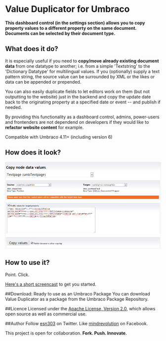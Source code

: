 Value Duplicator for Umbraco
============================

**This dashboard control (in the settings section) allows you to copy property values to a different property on the same document. Documents can be selected by their document type.**

## What does it do?
It is especially useful if you need to **copy/move already existing document data** from one datatype to another; i.e. from a simple 'Textstring' to the 'Dictionary Datatype' for multilingual values. If you (optionally) supply a text pattern string, the source value can be surrounded by XML or the likes or data can be appended or prepended.

You can also easily duplicate fields to let editors work on them (but not outputting to the website) just in the backend and copy the update date back to the originating property at a specified date or event -- and publish if needed.

By providing this functionality as a dashboard control, admins, power-users and frontenders are not dependend on developers if they would like to **refactor website content** for example. 

Compatible with Umbraco 4.11+ (including version 6)

## How does it look?
![Main screen](readme.md.res/ValueDuplicator-Mainscreen.png "Value Duplicator")

## How to use it?
Point. Click.

[Here's a short screencast](http://www.screenr.com/pRhH) to get you started.

##Download: Ready to use as an Umbraco Package
You can download Value Duplicator as a package from the Umbraco Package Repository.

##Licence
Licensed under the [Apache License, Version 2.0](http://www.apache.org/licenses/LICENSE-2.0.html), which allows open source as well as commercial use.

##Author
Follow [esn303](https://twitter.com/esn303 "@esn303") on Twitter. Like [mindrevolution](https://www.facebook.com/mindrevolution) on Facebook. 

This project is open for collaboration. **Fork. Push. Innovate.**


